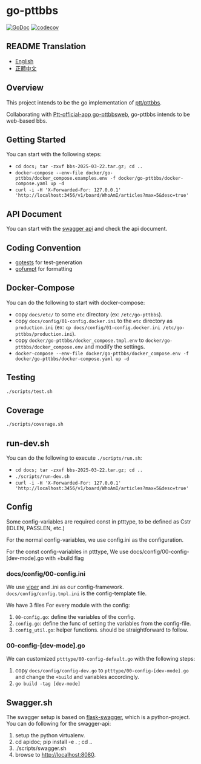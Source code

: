 # go-pttbbs

[![GoDoc](https://pkg.go.dev/badge/github.com/Ptt-official-app/go-pttbbs?status.svg)](https://pkg.go.dev/github.com/Ptt-official-app/go-pttbbs?tab=doc)
[![codecov](https://codecov.io/gh/Ptt-official-app/go-pttbbs/branch/main/graph/badge.svg)](https://codecov.io/gh/Ptt-official-app/go-pttbbs)

## README Translation

- [English](./README.en.md)
- [正體中文](./README.zh-TW.md)

## Overview

This project intends to be the go implementation of [ptt/pttbbs](https://github.com/ptt/pttbbs).

Collaborating with [Ptt-official-app go-pttbbsweb](https://github.com/ptt-official-app/go-pttbbsweb), go-pttbbs intends to be web-based bbs.

## Getting Started

You can start with the following steps:

- `cd docs; tar -zxvf bbs-2025-03-22.tar.gz; cd ..`
- `docker-compose --env-file docker/go-pttbbs/docker_compose.examples.env -f docker/go-pttbbs/docker-compose.yaml up -d`
- `curl -i -H 'X-Forwarded-For: 127.0.0.1' 'http://localhost:3456/v1/board/WhoAmI/articles?max=5&desc=true'`

## API Document

You can start with the [swagger api](https://doc-pttbbs.devptt.dev)
and check the api document.

## Coding Convention

- [gotests](https://github.com/cweill/gotests) for test-generation
- [gofumpt](https://github.com/mvdan/gofumpt) for formatting

## Docker-Compose

You can do the following to start with docker-compose:

- copy `docs/etc/` to some `etc` directory (ex: `/etc/go-pttbbs`).
- copy `docs/config/01-config.docker.ini` to the `etc` directory as `production.ini` (ex: `cp docs/config/01-config.docker.ini /etc/go-pttbbs/production.ini`).
- copy `docker/go-pttbbs/docker_compose.tmpl.env` to `docker/go-pttbbs/docker_compose.env` and modify the settings.
- `docker-compose --env-file docker/go-pttbbs/docker_compose.env -f docker/go-pttbbs/docker-compose.yaml up -d`

## Testing

```sh
./scripts/test.sh
```

## Coverage

```sh
./scripts/coverage.sh
```

## run-dev.sh

You can do the following to execute `./scripts/run.sh`:

- `cd docs; tar -zxvf bbs-2025-03-22.tar.gz; cd ..`
- `./scripts/run-dev.sh`
- `curl -i -H 'X-Forwarded-For: 127.0.0.1' 'http://localhost:3456/v1/board/WhoAmI/articles?max=5&desc=true'`

## Config

Some config-variables are required const in ptttype,
to be defined as Cstr (IDLEN, PASSLEN, etc.)

For the normal config-variables, we use config.ini
as the configuration.

For the const config-variables in ptttype,
We use docs/config/00-config-[dev-mode].go with +build flag

### docs/config/00-config.ini

We use [viper](https://github.com/spf13/viper) and .ini as our config-framework.
`docs/config/config.tmpl.ini` is the config-template file.

We have 3 files For every module with the config:

1. `00-config.go`: define the variables of the config.
2. `config.go`: define the func of setting the variables from the config-file.
3. `config_util.go`: helper functions. should be straightforward to follow.

### 00-config-\[dev-mode\].go

We can customized `ptttype/00-config-default.go` with the following steps:

1. copy `docs/config/config-dev.go` to `ptttype/00-config-[dev-mode].go` and change the `+build` and variables accordingly.
2. `go build -tag [dev-mode]`

## Swagger.sh

The swagger setup is based on [flask-swagger](https://github.com/gangverk/flask-swagger),
which is a python-project.
You can do following for the swagger-api:

1. setup the python virtualenv.
2. cd apidoc; pip install -e . ; cd ..
3. ./scripts/swagger.sh
4. browse to [http://localhost:8080](http://localhost:8080).
